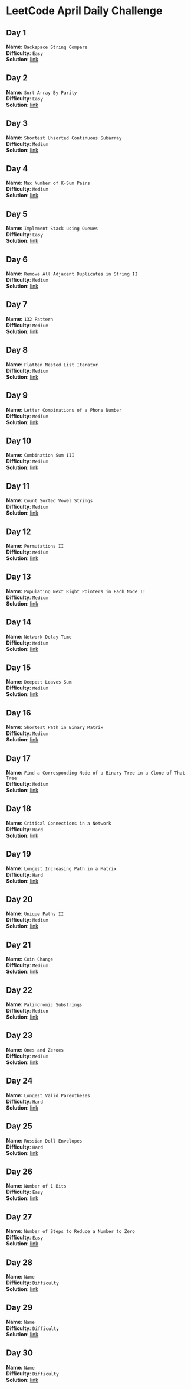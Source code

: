 # LeetCode April Daily Challenge
## Day 1
**Name:** `Backspace String Compare`  
**Difficulty**: `Easy`  
**Solution**: [link](https://github.com/SmartOven/Java-projects/tree/main/LeetCode/DailyChallenge/May/src/Day1)
## Day 2
**Name:** `Sort Array By Parity`  
**Difficulty**: `Easy`  
**Solution**: [link](https://github.com/SmartOven/Java-projects/tree/main/LeetCode/DailyChallenge/May/src/Day2)
## Day 3
**Name:** `Shortest Unsorted Continuous Subarray`  
**Difficulty**: `Medium`  
**Solution**: [link](https://github.com/SmartOven/Java-projects/tree/main/LeetCode/DailyChallenge/May/src/Day3)
## Day 4
**Name:** `Max Number of K-Sum Pairs`  
**Difficulty**: `Medium`  
**Solution**: [link](https://github.com/SmartOven/Java-projects/tree/main/LeetCode/DailyChallenge/May/src/Day4)
## Day 5
**Name:** `Implement Stack using Queues`  
**Difficulty**: `Easy`  
**Solution**: [link](https://github.com/SmartOven/Java-projects/tree/main/LeetCode/DailyChallenge/May/src/Day5)
## Day 6
**Name:** `Remove All Adjacent Duplicates in String II`  
**Difficulty**: `Medium`   
**Solution**: [link](https://github.com/SmartOven/Java-projects/tree/main/LeetCode/DailyChallenge/May/src/Day6)
## Day 7
**Name:** `132 Pattern`  
**Difficulty**: `Medium`   
**Solution**: [link](https://github.com/SmartOven/Java-projects/tree/main/LeetCode/DailyChallenge/May/src/Day7)
## Day 8
**Name:** `Flatten Nested List Iterator`  
**Difficulty**: `Medium`  
**Solution**: [link](https://github.com/SmartOven/Java-projects/tree/main/LeetCode/DailyChallenge/May/src/Day8)
## Day 9
**Name:** `Letter Combinations of a Phone Number`  
**Difficulty**: `Medium`  
**Solution**: [link](https://github.com/SmartOven/Java-projects/tree/main/LeetCode/DailyChallenge/May/src/Day9)
## Day 10
**Name:** `Combination Sum III`  
**Difficulty**: `Medium`  
**Solution**: [link](https://github.com/SmartOven/Java-projects/tree/main/LeetCode/DailyChallenge/May/src/Day10)
## Day 11
**Name:** `Count Sorted Vowel Strings`  
**Difficulty**: `Medium`  
**Solution**: [link](https://github.com/SmartOven/Java-projects/tree/main/LeetCode/DailyChallenge/May/src/Day11)
## Day 12
**Name:** `Permutations II`  
**Difficulty**: `Medium`  
**Solution**: [link](https://github.com/SmartOven/Java-projects/tree/main/LeetCode/DailyChallenge/May/src/Day12)
## Day 13
**Name:** `Populating Next Right Pointers in Each Node II`  
**Difficulty**: `Medium`  
**Solution**: [link](https://github.com/SmartOven/Java-projects/tree/main/LeetCode/DailyChallenge/May/src/Day13)
## Day 14
**Name:** `Network Delay Time`  
**Difficulty**: `Medium`  
**Solution**: [link](https://github.com/SmartOven/Java-projects/tree/main/LeetCode/DailyChallenge/May/src/Day14)
## Day 15
**Name:** `Deepest Leaves Sum`  
**Difficulty**: `Medium`  
**Solution**: [link](https://github.com/SmartOven/Java-projects/tree/main/LeetCode/DailyChallenge/May/src/Day15)
## Day 16
**Name:** `Shortest Path in Binary Matrix`  
**Difficulty**: `Medium`  
**Solution**: [link](https://github.com/SmartOven/Java-projects/tree/main/LeetCode/DailyChallenge/May/src/Day16)
## Day 17
**Name:** `Find a Corresponding Node of a Binary Tree in a Clone of That Tree`  
**Difficulty**: `Medium`  
**Solution**: [link](https://github.com/SmartOven/Java-projects/tree/main/LeetCode/DailyChallenge/May/src/Day17)
## Day 18
**Name:** `Critical Connections in a Network`  
**Difficulty**: `Hard`  
**Solution**: [link](https://github.com/SmartOven/Java-projects/tree/main/LeetCode/DailyChallenge/May/src/Day18)
## Day 19
**Name:** `Longest Increasing Path in a Matrix`  
**Difficulty**: `Hard`  
**Solution**: [link](https://github.com/SmartOven/Java-projects/tree/main/LeetCode/DailyChallenge/May/src/Day19)
## Day 20
**Name:** `Unique Paths II`  
**Difficulty**: `Medium`  
**Solution**: [link](https://github.com/SmartOven/Java-projects/tree/main/LeetCode/DailyChallenge/May/src/Day20)
## Day 21
**Name:** `Coin Change`  
**Difficulty**: `Medium`  
**Solution**: [link](https://github.com/SmartOven/Java-projects/tree/main/LeetCode/DailyChallenge/May/src/Day21)
## Day 22
**Name:** `Palindromic Substrings`  
**Difficulty**: `Mediun`  
**Solution**: [link](https://github.com/SmartOven/Java-projects/tree/main/LeetCode/DailyChallenge/May/src/Day22)
## Day 23
**Name:** `Ones and Zeroes`  
**Difficulty**: `Medium`  
**Solution**: [link](https://github.com/SmartOven/Java-projects/tree/main/LeetCode/DailyChallenge/May/src/Day23)
## Day 24
**Name:** `Longest Valid Parentheses`  
**Difficulty**: `Hard`  
**Solution**: [link](https://github.com/SmartOven/Java-projects/tree/main/LeetCode/DailyChallenge/May/src/Day24)
## Day 25
**Name:** `Russian Doll Envelopes`  
**Difficulty**: `Hard`  
**Solution**: [link](https://github.com/SmartOven/Java-projects/tree/main/LeetCode/DailyChallenge/May/src/Day25)
## Day 26
**Name:** `Number of 1 Bits`  
**Difficulty**: `Easy`  
**Solution**: [link](https://github.com/SmartOven/Java-projects/tree/main/LeetCode/DailyChallenge/May/src/Day26)
## Day 27
**Name:** `Number of Steps to Reduce a Number to Zero`  
**Difficulty**: `Easy`  
**Solution**: [link](https://github.com/SmartOven/Java-projects/tree/main/LeetCode/DailyChallenge/May/src/Day27)
## Day 28
**Name:** `Name`  
**Difficulty**: `Difficulty`  
**Solution**: [link](https://github.com/SmartOven/Java-projects/tree/main/LeetCode/DailyChallenge/May/src/Day28)
## Day 29
**Name:** `Name`  
**Difficulty**: `Difficulty`  
**Solution**: [link](https://github.com/SmartOven/Java-projects/tree/main/LeetCode/DailyChallenge/May/src/Day29)
## Day 30
**Name:** `Name`  
**Difficulty**: `Difficulty`  
**Solution**: [link](https://github.com/SmartOven/Java-projects/tree/main/LeetCode/DailyChallenge/May/src/Day30)
